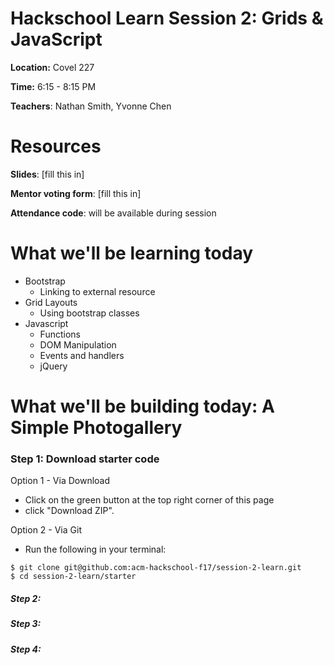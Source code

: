 # Hackschool Learn Session 2: Grids & JavaScript

**Location:** Covel 227

**Time:** 6:15 - 8:15 PM

**Teachers**: Nathan Smith, Yvonne Chen

# Resources

**Slides**: [fill this in]

**Mentor voting form**: [fill this in]

**Attendance code**: will be available during session


# What we'll be learning today

* Bootstrap
  * Linking to external resource
* Grid Layouts
  * Using bootstrap classes
* Javascript
  * Functions
  * DOM Manipulation
  * Events and handlers
  * jQuery


# What we'll be building today: A Simple Photogallery

### Step 1: Download starter code

Option 1 - Via Download
* Click on the green button at the top right corner of this page
* click "Download ZIP".

Option 2 - Via Git
* Run the following in your terminal:
```
$ git clone git@github.com:acm-hackschool-f17/session-2-learn.git
$ cd session-2-learn/starter
```


##### Step 2:

##### Step 3:

##### Step 4:
